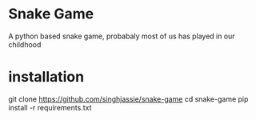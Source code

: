 # Snake Game
A python based snake game, probabaly most of us has played in our childhood

# installation
git clone https://github.com/singhjassie/snake-game
cd snake-game
pip install -r requirements.txt